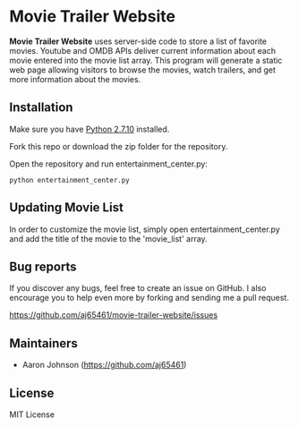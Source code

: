 # Movie Trailer Website

**Movie Trailer Website** uses server-side code to store a list of
favorite movies. Youtube and OMDB APIs deliver current information about each
movie entered into the movie list array. This program will generate a static web
page allowing visitors to browse the movies, watch trailers, and get more
information about the movies.

## Installation

Make sure you have [Python 2.7.10](https://www.python.org/downloads/) installed.

Fork this repo or download the zip folder for the repository.

Open the repository and run entertainment_center.py:

```console
python entertainment_center.py
```

## Updating Movie List

In order to customize the movie list, simply open entertainment_center.py and
add the title of the movie to the 'movie_list' array.

## Bug reports

If you discover any bugs, feel free to create an issue on GitHub. I also
encourage you to help even more by forking and sending me a pull request.

https://github.com/aj65461/movie-trailer-website/issues

## Maintainers

* Aaron Johnson (https://github.com/aj65461)

## License

MIT License

